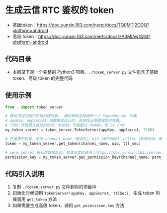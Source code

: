 # 生成云信 RTC 鉴权的 token

* 基础token：https://doc.yunxin.163.com/nertc/docs/TQ0MTI2ODQ?platform=android
* 高级 token：https://doc.yunxin.163.com/nertc/docs/zA3MjAwNzM?platform=android

## 代码目录

* 本目录下是一个完整的 Python3 项目。`./token_server.py`  文件包含了基础 token、高级 token 的完整代码

## 使用示例

```python
from . import token_server

# 建议项目初始化时候创建对象， 通过单例全局维护一个 TokenServer 对象
# appKey、appSecret 请替换成自己的，具体在云信管理后台查看。
# 7200 代表默认有效的时间，单位秒。不能超过 86400，即 24 小时
my_token_server = token_server.TokenServer(appKey, appSecret, 7200)

# 在需要的时候，提供 channel_name（房间名）、uid（用户标识）、ttlSec（有效时间，单位秒） 参数，生成 token
token = my_token_server.get_token(channel_name, uid, ttl_sec)

# perm_secret 见云信管理后台，具体见文档说明：https://doc.yunxin.163.com/nertc/docs/zA3MjAwNzM?platform=android
permission_key = my_token_server.get_permission_key(channel_name, perm_secret, uid, privilege, ttl_sec)
```

## 代码引入说明

1. 复制 `./token_server.py` 文件到你的项目中
2. 初始化时候调用 `TokenServer(appKey, appSecret, ttlSec)`，生成 token 时候调用 `get_token` 方法
3. 如果需要生成高级 token，调用 `get_permission_key` 方法


